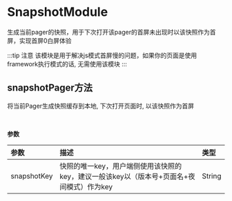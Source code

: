 # SnapshotModule

生成当前pager的快照，用于下次打开该pager的首屏未出现时以该快照作为首屏，实现首屏0白屏体验 <Badge text="仅iOS" type="error"/> 

:::tip 注意
该模块是用于解决js模式首屏慢的问题，如果你的页面是使用framework执行模式的话, 无需使用该模块
:::

## snapshotPager方法

将当前Pager生成快照缓存到本地, 下次打开页面时, 以该快照作为首屏

<br/>

**参数**

| 参数  | 描述     | 类型 |
|:----|:-------|:--|
| snapshotKey <Badge text="必需" type="warn"/> | 快照的唯一key，用户端侧使用该快照的key，建议一般该key以（版本号+页面名+夜间模式）作为key  | String |
